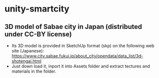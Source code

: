 # unity-smartcity

## 3D model of Sabae city in Japan (distributed under CC-BY license)

- Its 3D model is provided in SketchUp format (skp) on the following web site (Japanese): https://www.city.sabae.fukui.jp/about_city/opendata/data_list/3d-shotengai.html
- Just down load it, inport it into Assets folder and extract tectures and materials in the folder.

